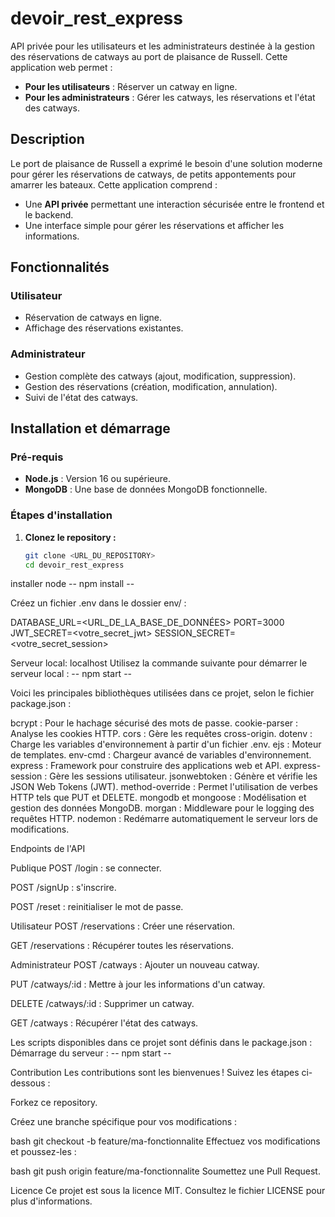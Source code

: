 # devoir_rest_express

API privée pour les utilisateurs et les administrateurs destinée à la gestion des réservations de catways au port de plaisance de Russell. Cette application web permet :
- **Pour les utilisateurs** : Réserver un catway en ligne.
- **Pour les administrateurs** : Gérer les catways, les réservations et l'état des catways.

## Description
Le port de plaisance de Russell a exprimé le besoin d'une solution moderne pour gérer les réservations de catways, de petits appontements pour amarrer les bateaux. Cette application comprend :
- Une **API privée** permettant une interaction sécurisée entre le frontend et le backend.
- Une interface simple pour gérer les réservations et afficher les informations.

## Fonctionnalités
### Utilisateur
- Réservation de catways en ligne.
- Affichage des réservations existantes.

### Administrateur
- Gestion complète des catways (ajout, modification, suppression).
- Gestion des réservations (création, modification, annulation).
- Suivi de l'état des catways.

## Installation et démarrage

### Pré-requis
- **Node.js** : Version 16 ou supérieure.
- **MongoDB** : Une base de données MongoDB fonctionnelle.

### Étapes d'installation
1. **Clonez le repository :**
   ```bash
   git clone <URL_DU_REPOSITORY>
   cd devoir_rest_express

installer node
-- npm install --


Créez un fichier .env dans le dossier env/ :

DATABASE_URL=<URL_DE_LA_BASE_DE_DONNÉES>
PORT=3000
JWT_SECRET=<votre_secret_jwt>
SESSION_SECRET=<votre_secret_session>


Serveur local:
localhost
Utilisez la commande suivante pour démarrer le serveur local :
-- npm start --



Voici les principales bibliothèques utilisées dans ce projet, selon le fichier package.json :

bcrypt : Pour le hachage sécurisé des mots de passe.
cookie-parser : Analyse les cookies HTTP.
cors : Gère les requêtes cross-origin.
dotenv : Charge les variables d'environnement à partir d'un fichier .env.
ejs : Moteur de templates.
env-cmd : Chargeur avancé de variables d'environnement.
express : Framework pour construire des applications web et API.
express-session : Gère les sessions utilisateur.
jsonwebtoken : Génère et vérifie les JSON Web Tokens (JWT).
method-override : Permet l'utilisation de verbes HTTP tels que PUT et DELETE.
mongodb et mongoose : Modélisation et gestion des données MongoDB.
morgan : Middleware pour le logging des requêtes HTTP.
nodemon : Redémarre automatiquement le serveur lors de modifications.


Endpoints de l'API

Publique
POST /login : se connecter.

POST /signUp : s'inscrire.

POST /reset : reinitialiser le mot de passe.

Utilisateur
POST /reservations : Créer une réservation.

GET /reservations : Récupérer toutes les réservations.

Administrateur
POST /catways : Ajouter un nouveau catway.

PUT /catways/:id : Mettre à jour les informations d'un catway.

DELETE /catways/:id : Supprimer un catway.

GET /catways : Récupérer l'état des catways.


Les scripts disponibles dans ce projet sont définis dans le package.json :
Démarrage du serveur :
-- npm start --


Contribution
Les contributions sont les bienvenues ! Suivez les étapes ci-dessous :

Forkez ce repository.

Créez une branche spécifique pour vos modifications :

bash
git checkout -b feature/ma-fonctionnalite
Effectuez vos modifications et poussez-les :

bash
git push origin feature/ma-fonctionnalite
Soumettez une Pull Request.

Licence
Ce projet est sous la licence MIT. Consultez le fichier LICENSE pour plus d'informations.
